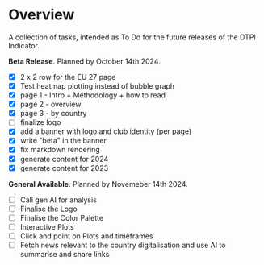 # Overview

A collection of tasks, intended as To Do for the future releases of the DTPI Indicator. 

**Beta Release**. Planned by October 14th 2024.

- [x] 2 x 2 row for the EU 27 page
- [x] Test heatmap plotting instead of bubble graph
- [x] page 1 - Intro + Methodology + how to read
- [x] page 2 - overview
- [x] page 3 - by country
- [ ] finalize logo
- [x] add a banner with logo and club identity (per page)
- [x] write "beta" in the banner
- [x] fix markdown rendering
- [x] generate content for 2024 
- [x] generate content for 2023

**General Available**. Planned by Novemeber 14th 2024.

- [ ] Call gen AI for analysis
- [ ] Finalise the Logo
- [ ] Finalise the Color Palette
- [ ] Interactive Plots
- [ ] Click and point on Plots and timeframes
- [ ] Fetch news relevant to the country digitalisation and use AI to summarise and share links
